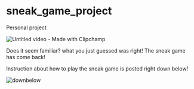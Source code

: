 # sneak_game_project
Personal project 


![Untitled video - Made with Clipchamp](https://user-images.githubusercontent.com/39882035/225111515-b22cc3cc-33bc-4442-873f-1b79a91e4074.gif)

Does it seem familiar? what you just guessed was right! The sneak game has come back!

Instruction about how to play the sneak game is posted right down below!

![downbelow](https://user-images.githubusercontent.com/39882035/225113333-b13a18b9-de68-44c6-bd62-a9305cc2b2d9.gif)
